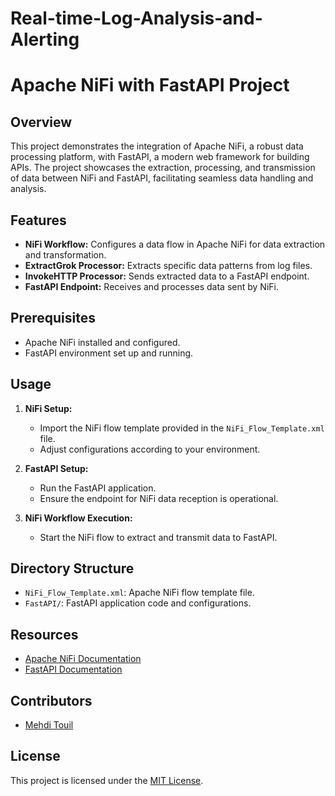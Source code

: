 # Real-time-Log-Analysis-and-Alerting
# Apache NiFi with FastAPI Project

## Overview

This project demonstrates the integration of Apache NiFi, a robust data processing platform, with FastAPI, a modern web framework for building APIs. The project showcases the extraction, processing, and transmission of data between NiFi and FastAPI, facilitating seamless data handling and analysis.

## Features

- **NiFi Workflow:** Configures a data flow in Apache NiFi for data extraction and transformation.
- **ExtractGrok Processor:** Extracts specific data patterns from log files.
- **InvokeHTTP Processor:** Sends extracted data to a FastAPI endpoint.
- **FastAPI Endpoint:** Receives and processes data sent by NiFi.

## Prerequisites

- Apache NiFi installed and configured.
- FastAPI environment set up and running.

## Usage

1. **NiFi Setup:**
   - Import the NiFi flow template provided in the `NiFi_Flow_Template.xml` file.
   - Adjust configurations according to your environment.

2. **FastAPI Setup:**
   - Run the FastAPI application.
   - Ensure the endpoint for NiFi data reception is operational.

3. **NiFi Workflow Execution:**
   - Start the NiFi flow to extract and transmit data to FastAPI.

## Directory Structure

- `NiFi_Flow_Template.xml`: Apache NiFi flow template file.
- `FastAPI/`: FastAPI application code and configurations.

## Resources

- [Apache NiFi Documentation](https://nifi.apache.org/docs.html)
- [FastAPI Documentation](https://fastapi.tiangolo.com/)
  
## Contributors

- [Mehdi Touil](https://github.com/mehdi-touil)

## License

This project is licensed under the [MIT License](LICENSE).
